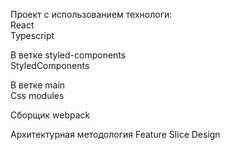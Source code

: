Проект с использованием технологи:  
React  
Typescript

В ветке styled-components  
StyledComponents

В ветке main  
Css modules

Сборщик webpack

Архитектурная методология Feature Slice Design
